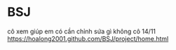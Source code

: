 # BSJ
cô xem giúp em có cần chỉnh sứa gì không cô 14/11 
https://hoalong2001.github.com/BSJ/project/home.html
